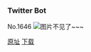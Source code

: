### Twitter Bot
No.1646
![图片不见了~~~](https://imgs.xkcd.com/comics/twitter_bot.png)

[原址](https://xkcd.com//1646) [下载](https://imgs.xkcd.com/comics/twitter_bot.png)

